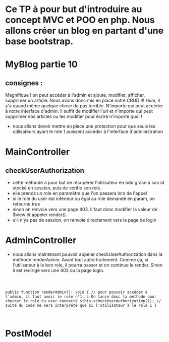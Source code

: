 # Ce TP à pour but d'introduire au concept MVC et POO en php. Nous allons créer un blog en partant d'une base bootstrap.

# MyBlog partie 10
## consignes : 
Magnifique ! on peut accéder à l'admin et ajoute, modifier, afficher, supprimer un article. Nous avons donc mis en place notre CRUD !!!
Hum, il y'a quand même quelque chose de pas terrible. N'importe qui peut accéder à notre interface d'admin. Il suffit de modifier l'url et n'importe qui peut supprimer nos articles ou les modifier pour écrire n'importe quoi !

- nous allons devoir mettre en place une protection pour que seuls les utilisateurs ayant le role 1 puissent accéder à l'interface d'administration

# MainController
## checkUserAuthorization
- cette méthode à pour but de récupérer l'utilisateur en bdd grâce à son id stocké en session, puis de vérifie son role.
- elle prends un role en paramètre que l'on passera lors de l'appel
- si le role du user est inférieur ou égal au role demandé en param, on retourne true
- sinon on renvoie vers une page 403. Il faut donc modifier la valeur de $view et appeler render().
- s'il n'ya pas de session, on renvoie directement vers la page de login

# AdminController

- nous allons maintenant pouvoir appeler checkUserAuthorization dans la méthode renderAdmin. Avant tout autre traitement. Comme ça, si l'utilisateur à le bon role, il pourra passer et on continue le render. Sinon il est redirigé vers une 403 ou la page login.
<code>

 public function renderAdmin(): void
    {
        // pour pouvoir accéder à l'admin, il faut avoir le role n°1. L-On lance donc la méthode pour checker le role du user connecté
        $this->checkUserAuthorization(1);
        // suite du code ne sera interprété que si l'utilisateur à le role 1
    }

</code>

# PostModel



